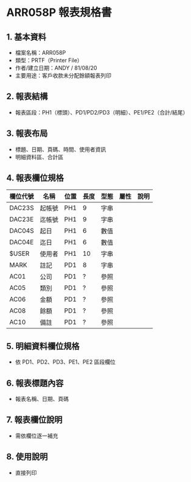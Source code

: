 # ARR058P 報表規格書

## 1. 基本資料
- 檔案名稱：ARR058P
- 類型：PRTF（Printer File）
- 作者/建立日期：ANDY / 81/08/20
- 主要用途：客戶收款未分配餘額報表列印

## 2. 報表結構
- 報表區段：PH1（標頭）、PD1/PD2/PD3（明細）、PE1/PE2（合計/結尾）

## 3. 報表布局
- 標題、日期、頁碼、時間、使用者資訊
- 明細資料區、合計區

## 4. 報表欄位規格
| 欄位代號 | 名稱 | 位置 | 長度 | 型態 | 屬性 | 說明 |
|----------|------|------|------|------|------|------|
| DAC23S   | 起帳號|PH1   | 9    | 字串 |      |      |
| DAC23E   | 迄帳號|PH1   | 9    | 字串 |      |      |
| DAC04S   | 起日 |PH1   | 6    | 數值 |      |      |
| DAC04E   | 迄日 |PH1   | 6    | 數值 |      |      |
| $USER    | 使用者|PH1   |10    | 字串 |      |      |
| MARK     | 註記 |PD1   | 8    | 字串 |      |      |
| AC01     | 公司 |PD1   | ?    | 參照 |      |      |
| AC05     | 類別 |PD1   | ?    | 參照 |      |      |
| AC06     | 金額 |PD1   | ?    | 參照 |      |      |
| AC08     | 餘額 |PD1   | ?    | 參照 |      |      |
| AC10     | 備註 |PD1   | ?    | 參照 |      |      |

## 5. 明細資料欄位規格
- 依 PD1、PD2、PD3、PE1、PE2 區段欄位

## 6. 報表標題內容
- 報表名稱、日期、頁碼

## 7. 報表欄位說明
- 需依欄位逐一補充

## 8. 使用說明
- 直接列印 